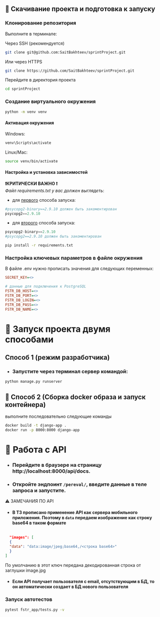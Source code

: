 ## 🔧 Скачивание проекта и подготовка к запуску

### Клонирование репозитория
Выполните в терминале:

Через SSH (рекомендуется)
```bash
git clone git@github.com:SaitBakhteev/sprintProject.git
```
Или через HTTPS
```bash
git clone https://github.com/SaitBakhteev/sprintProject.git
```
Перейдите в директория проекта
```bash
cd sprintProject
```

### Создание виртуального окружения

```bash
python -m venv venv
```

#### Активация окружения
Windows:
```bash
venv\Scripts\activate
```
Linux/Mac:
```bash
source venv/bin/activate
```
#### Настройка и установка зависимостей

**❗️КРИТИЧЕСКИ ВАЖНО ❗️** <br> 
*Файл requirements.txt у вас должен выглядеть*:
- для [первого](#способ-1-режим-разработчика) способа запуска:
```python
#psycopg2-binary==2.9.10 должен быть закоментирован
psycopg2==2.9.10
```
- для [второго](#-способ-2-сборка-docker-образа-и-запуск-контейнера) способа запуска:
```python
psycopg2-binary==2.9.10
#psycopg2==2.9.10 должен быть закоментирован
```

```bash
pip install -r requirements.txt
```

### Настройка ключевых параметров в файле окружения
В файле .env нужно прописать значения для следующих переменных:
```ini
SECRET_KEY=<>

# данные для подключения к PostgreSQL
FSTR_DB_HOST=<>
FSTR_DB_PORT=<>
FSTR_DB_LOGIN=<>
FSTR_DB_PASS=<>
FSTR_DB_NAME=<>
```

# 🔑 Запуск проекта двумя способами
## Способ 1 (режим разработчика)
- ### Запустите через терминал сервер командой:
```bash
python manage.py runserver
```
## 🐳 Способ 2 (Сборка docker образа и запуск контейнера)
выполните последовательно следующие команды 
```bash
docker build -t django-app .
docker run -p 8000:8000 django-app
```
# 🚀 Работа с API
- ### Перейдите в браузере на страницу http://localhost:8000/api/docs.
- ### Откройте эндпоинт `/pereval/`, введите данные в теле запроса и запустите.

⚠️ ЗАМЕЧАНИЯ ПО API
- #### В ТЗ прописано применение API как сервера мобильного приложения. Поэтому в `data` передаем изображение как строку base64 в таком формате   

```json

  "images": [
  {
  "data": "data:image/jpeg;base64,/<строка base64>"
  }
]
```
По умолчанию в этот ключ передана декодированная строка от заглушки image.jpg 

- #### Если API получает пользователя с email, отсутствующим в БД, то он автоматически создает в БД нового пользователя

### Запуск автотестов 
```bash
pytest fstr_app/tests.py -v
```